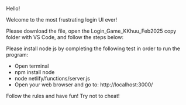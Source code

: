 Hello!

Welcome to the most frustrating login UI ever!

Please download the file, open the Login_Game_KKhuu_Feb2025 copy folder with VS Code, and follow the steps below:

Please install node js by completing the following test in order to run the program:
- Open terminal
- npm install node
- node netlify/functions/server.js
- Open your web browser and go to: http://localhost:3000/

Follow the rules and have fun! Try not to cheat!
